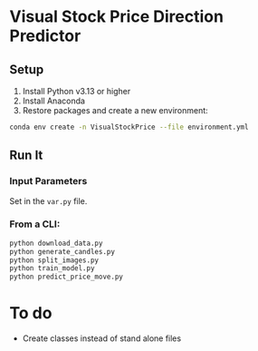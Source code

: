 # Visual Stock Price Direction Predictor

## Setup

1. Install Python v3.13 or higher
1. Install Anaconda
1. Restore packages and create a new environment:

```sh
conda env create -n VisualStockPrice --file environment.yml
```

## Run It

### Input Parameters

Set in the `var.py` file.

### From a CLI:

```sh
python download_data.py
python generate_candles.py
python split_images.py
python train_model.py
python predict_price_move.py
```

# To do

- Create classes instead of stand alone files
